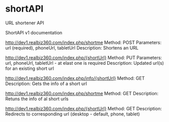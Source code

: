 # shortAPI
URL shortener API

ShortAPI v1 documentation

http://dev1.realbiz360.com/index.php/shortme
  Method: POST
  Parameters: url (required), phoneUrl, tabletUrl
  Description: Shortens an URL

http://dev1.realbiz360.com/index.php/{shortUrl}
  Method: PUT
  Parameters: url, phoneUrl, tabletUrl - at elast one is required
  Description: Updated url(s) for an existing short url
  
http://dev1.realbiz360.com/index.php/info/{shortUrl}
  Method: GET
  Description: Gets the info of a short url
  
http://dev1.realbiz360.com/index.php/shortme
  Method: GET
  Description: Retuns the info of al short urls
  
http://dev1.realbiz360.com/index.php/{shortUrl}
  Method: GET
  Description: Redirects to corresponding url (desktop - default, phone, tablet)
  
  
